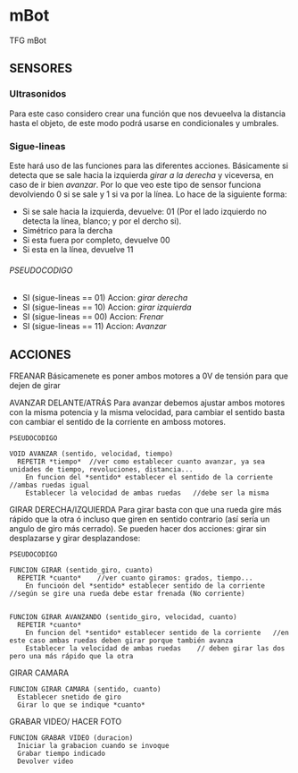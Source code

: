 # mBot
TFG mBot


## SENSORES
  ### Ultrasonidos
  Para este caso considero crear una función que nos devueelva la distancia hasta el objeto, de este modo podrá usarse en condicionales y umbrales.
  
  ### Sigue-lineas
  Este hará uso de las funciones para las diferentes acciones. Básicamente si detecta que se sale hacia la izquierda *girar a la derecha* y viceversa, en caso de ir bien *avanzar*.
  Por lo que veo este tipo de sensor funciona devolviendo 0 si se sale y 1 si va por la línea. Lo hace de la siguiente forma:
  * Si se sale hacia la izquierda, devuelve: 01 (Por el lado izquierdo no detecta la línea, blanco; y por el dercho si).    
  * Simétrico para la dercha
  * Si esta fuera por completo, devuelve 00
  * Si esta en la línea, devuelve 11

  ###### PSEUDOCODIGO
  - SI (sigue-lineas == 01) Accion: *girar derecha*
  - SI (sigue-lineas == 10) Accion: *girar izquierda*
  - SI (sigue-lineas == 00) Accion: *Frenar*
  - SI (sigue-lineas == 11) Accion: *Avanzar*
      
    

## ACCIONES
FREANAR
    Básicamenete es poner ambos motores a 0V de tensión para que dejen de girar
    
AVANZAR DELANTE/ATRÁS
    Para avanzar debemos ajustar ambos motores con la misma potencia y la misma velocidad, para cambiar el sentido basta con cambiar el sentido de la corriente en amboss motores.
    
    PSEUDOCODIGO
    
    VOID AVANZAR (sentido, velocidad, tiempo)
      REPETIR *tiempo*  //ver como establecer cuanto avanzar, ya sea unidades de tiempo, revoluciones, distancia... 
        En funcion del *sentido* establecer el sentido de la corriente    //ambas ruedas igual
        Establecer la velocidad de ambas ruedas   //debe ser la misma
      
    
GIRAR DERECHA/IZQUIERDA
  Para girar basta con que una rueda gire más rápido que la otra ó incluso que giren en sentido contrario (así sería un angulo de giro más cerrado).
  Se pueden hacer dos acciones: girar sin desplazarse y girar desplazandose:
  
    PSEUDOCODIGO
    
    FUNCION GIRAR (sentido_giro, cuanto)
      REPETIR *cuanto*    //ver cuanto giramos: grados, tiempo...
        En funcioón del *sentido* establecer sentido de la corriente    //según se gire una rueda debe estar frenada (No corriente)
      
      
    FUNCION GIRAR AVANZANDO (sentido_giro, velocidad, cuanto)
      REPETIR *cuanto*
        En funcion del *sentido* establecer sentido de la corriente   //en este caso ambas ruedas deben girar porque también avanza
        Establecer la velocidad de ambas ruedas    // deben girar las dos pero una más rápido que la otra
      
GIRAR CAMARA

    FUNCION GIRAR CAMARA (sentido, cuanto)
      Establecer snetido de giro
      Girar lo que se indique *cuanto*

GRABAR VIDEO/ HACER FOTO

    FUNCION GRABAR VIDEO (duracion)
      Iniciar la grabacion cuando se invoque  
      Grabar tiempo indicado
      Devolver video
